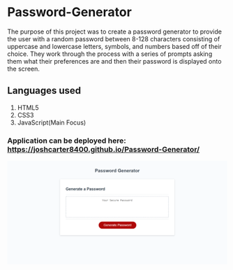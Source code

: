 # Password-Generator
The purpose of this project was to create a password generator to provide the user with a random password between 8-128 characters consisting of uppercase and lowercase letters, symbols, and numbers based off of their choice. They work through the process with a series of prompts asking them what their preferences are and then their password is displayed onto the screen.

## Languages used
1. HTML5
2. CSS3
3. JavaScript(Main Focus)

### Application can be deployed here: https://joshcarter8400.github.io/Password-Generator/
<img src= "/assets/images/passwordgenerator.png">
